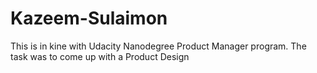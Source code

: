 # Kazeem-Sulaimon
This is in kine with Udacity Nanodegree Product Manager program.
The task was to come up with a Product Design
